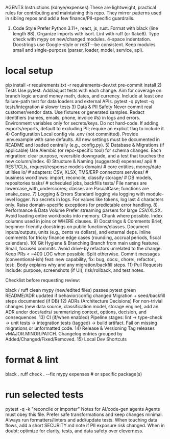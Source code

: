 AGENTS Instructions (kdnye/expenses)
These are lightweight, practical rules for contributing and maintaining this repo. They mirror patterns used in sibling repos and add a few finance/PII-specific guardrails.

1) Code Style
Prefer Python 3.11+, react, js, rust.
Format with black (line length 88). Organize imports with isort. Lint with ruff (or flake8). Type check with mypy on new/changed modules.
4-space indentation. Docstrings use Google-style or reST—be consistent.
Keep modules small and single-purpose (parser, loader, model, service, api).
# local setup
pip install -r requirements.txt -r requirements-dev.txt
pre-commit install
2) Tests
Use pytest. Add/adjust tests with each change.
Aim for coverage on branch logic around money math, dates, and currency.
Include at least one failure-path test for data loaders and external APIs.
pytest -q
pytest -q tests/integration  # slower tests
3) Data & PII Safety
Never commit real customer/vendor data. Use fixtures or generated samples.
Redact identifiers (names, emails, phone, invoice #s) in logs and errors.
Environment variables only for secrets/keys. Do not hard-code.
If adding exports/reports, default to excluding PII; require an explicit flag to include it.
4) Configuration
Local config via .env (not committed). Provide .env.example with sane defaults.
All new settings must be documented in README and loaded centrally (e.g., config.py).
5) Database & Migrations (if applicable)
Use Alembic (or repo-specific tool) for schema changes.
Each migration: clear purpose, reversible downgrade, and a test that touches the new column/index.
6) Structure & Naming (suggested)
expenses/
  api/            # REST/CLIs, request/response models
  domain/         # core entities, money/date utilities
  io/             # adapters: CSV, XLSX, TMS/ERP connectors
  services/       # business workflows: import, reconcile, classify
  storage/        # DB models, repositories
  tasks/          # scheduled jobs, backfills
  tests/
File names are lowercase_with_underscores; classes are PascalCase; functions are snake_case.
7) Logging & Errors
Standard logging via logging with module-level logger.
No secrets in logs. For values like tokens, log last 4 characters only.
Raise domain-specific exceptions for predictable error handling.
8) Performance & Data Volume
Prefer streaming parsers for large CSV/XLSX.
Avoid loading entire workbooks into memory. Chunk where possible.
Index columns used in joins or WHERE clauses.
9) Docstrings & Comments
Brief, beginner-friendly docstrings on public functions/classes.
Document inputs/outputs, units (e.g., cents vs dollars), and external deps.
Inline comments for tricky finance edge cases (rounding, accrual periods, fiscal calendars).
10) Git Hygiene & Branching
Branch from main using feature/<short-kebab-summary>.
Small, focused commits. Avoid drive-by refactors unrelated to the change.
Keep PRs < ~400 LOC when possible. Split otherwise.
Commit messages (conventional-ish)
feat: new capability, fix: bug, docs:, chore:, refactor:, test:.
Body explains why and any migration/backfill steps.
11) Pull Requests
Include: purpose, screenshots (if UI), risk/rollback, and test notes.

Checklist before requesting review:

 black / ruff clean
 mypy (new/edited files) passes
 pytest green
 README/ADR updated if behavior/config changed
 Migration + seed/backfill steps documented (if DB)
12) ADRs (Architecture Decisions)
For non-trivial changes (new data source, classification model, storage engine), add an ADR under docs/adrs/ summarizing context, options, decision, and consequences.
13) CI (if/when enabled)
Pipeline stages: lint → type-check → unit tests → integration tests (tagged) → build artifact.
Fail on missing migrations or unformatted code.
14) Release & Versioning
Tag releases vMAJOR.MINOR.PATCH.
Changelog entries grouped by Added/Changed/Fixed/Removed.
15) Local Dev Shortcuts
# format & lint
black .
ruff check . --fix
mypy expenses  # or specific package(s)

# run selected tests
pytest -q -k "reconcile or importer"
Notes for AI/code-gen agents
Agents must obey this file. Prefer safe transformations and keep changes minimal.
Always run formatters/linters and add/update tests.
When touching data flows, add a short SECURITY.md note if PII exposure risk changed.
When in doubt: optimize for clarity, tests, and data safety over cleverness.
